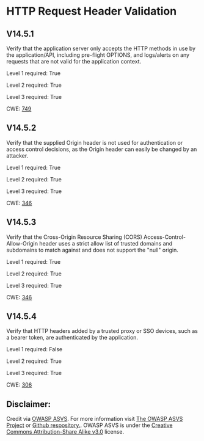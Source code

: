 # HTTP Request Header Validation

## V14.5.1

Verify that the application server only accepts the HTTP methods in use by the application/API, including pre-flight OPTIONS, and logs/alerts on any requests that are not valid for the application context.

Level 1 required: True

Level 2 required: True

Level 3 required: True

CWE: [749](https://cwe.mitre.org/data/definitions/749)

## V14.5.2

Verify that the supplied Origin header is not used for authentication or access control decisions, as the Origin header can easily be changed by an attacker.

Level 1 required: True

Level 2 required: True

Level 3 required: True

CWE: [346](https://cwe.mitre.org/data/definitions/346)

## V14.5.3

Verify that the Cross-Origin Resource Sharing (CORS) Access-Control-Allow-Origin header uses a strict allow list of trusted domains and subdomains to match against and does not support the "null" origin.

Level 1 required: True

Level 2 required: True

Level 3 required: True

CWE: [346](https://cwe.mitre.org/data/definitions/346)

## V14.5.4

Verify that HTTP headers added by a trusted proxy or SSO devices, such as a bearer token, are authenticated by the application.

Level 1 required: False

Level 2 required: True

Level 3 required: True

CWE: [306](https://cwe.mitre.org/data/definitions/306)



## Disclaimer:

Credit via [OWASP ASVS](https://owasp.org/www-project-application-security-verification-standard/). For more information visit [The OWASP ASVS Project](https://owasp.org/www-project-application-security-verification-standard/) or [Github respository.](https://github.com/OWASP/ASVS). OWASP ASVS is under the [Creative Commons Attribution-Share Alike v3.0](https://creativecommons.org/licenses/by-sa/3.0/) license.
